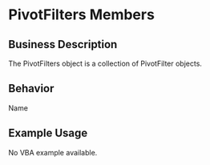 # PivotFilters Members

## Business Description
The PivotFilters object is a collection of PivotFilter objects.

## Behavior
Name

## Example Usage
No VBA example available.